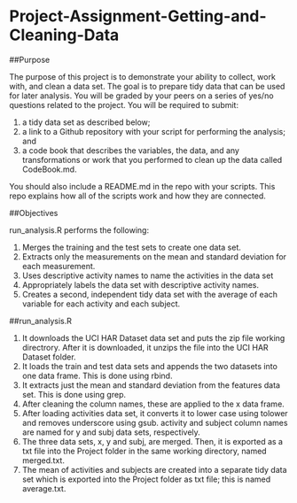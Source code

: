 # Project-Assignment-Getting-and-Cleaning-Data


##Purpose

The purpose of this project is to demonstrate your ability to collect, work with, and clean a data set. The goal is to prepare tidy data that can be used for later analysis. You will be graded by your peers on a series of yes/no questions related to the project. You will be required to submit:

1. a tidy data set as described below;
2. a link to a Github repository with your script for performing the analysis; and
3. a code book that describes the variables, the data, and any transformations or work that you performed to clean up the data called CodeBook.md.

You should also include a README.md in the repo with your scripts. This repo explains how all of the scripts work and how they are connected.

##Objectives

run_analysis.R performs the following:

1. Merges the training and the test sets to create one data set.
2. Extracts only the measurements on the mean and standard deviation for each measurement.
3. Uses descriptive activity names to name the activities in the data set
4. Appropriately labels the data set with descriptive activity names.
5. Creates a second, independent tidy data set with the average of each variable for each activity and each subject.


##run_analysis.R

1. It downloads the UCI HAR Dataset data set and puts the zip file working directrory. After it is downloaded, it unzips the file into the UCI HAR Dataset folder.
2. It loads the train and test data sets and appends the two datasets into one data frame. This is done using rbind.
3. It extracts just the mean and standard deviation from the features data set. This is done using grep.
4. After cleaning the column names, these are applied to the x data frame.
5. After loading activities data set, it converts it to lower case using tolower and removes underscore using gsub. activity and subject column names are named for y and subj data sets, respectively.
6. The three data sets, x, y and subj, are merged. Then, it is exported as a txt file into the Project folder in the same working directory, named merged.txt.
7. The mean of activities and subjects are created into a separate tidy data set which is exported into the Project folder as txt file; this is named average.txt.